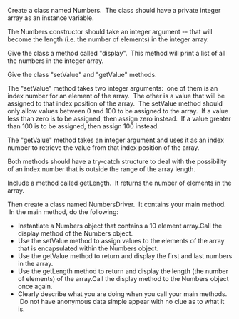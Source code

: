 Create a class named Numbers.  The class should have a private integer array as an instance variable.

The Numbers constructor should take an integer argument -- that will become the length (i.e. the number of elements) in the integer array.

Give the class a method called "display".  This method will print a list of all the numbers in the integer array.

Give the class "setValue" and "getValue" methods.

The "setValue" method takes two integer arguments:  one of them is an index number for an element of the array.  The other is a value that will be assigned to that index position of the array.  The setValue method should only allow values between 0 and 100 to be assigned to the array.  If a value less than zero is to be assigned, then assign zero instead.  If a value greater than 100 is to be assigned, then assign 100 instead.

The "getValue" method takes an integer argument and uses it as an index number to retrieve the value from that index position of the array.

Both methods should have a try-catch structure to deal with the possibility of an index number that is outside the range of the array length.

Include a method called getLength.  It returns the number of elements in the array.  

Then create a class named NumbersDriver.  It contains your main method.  In the main method, do the following:

- Instantiate a Numbers object that contains a 10 element array.Call the display method of the Numbers object.
- Use the setValue method to assign values to the elements of the array that is encapsulated within the Numbers object.
- Use the getValue method to return and display the first and last numbers in the array.
- Use the getLength method to return and display the length (the number of elements) of the array.Call the display method to the Numbers object once again.
- Clearly describe what you are doing when you call your main methods.  Do not have anonymous data simple appear with no clue as to what it is.
